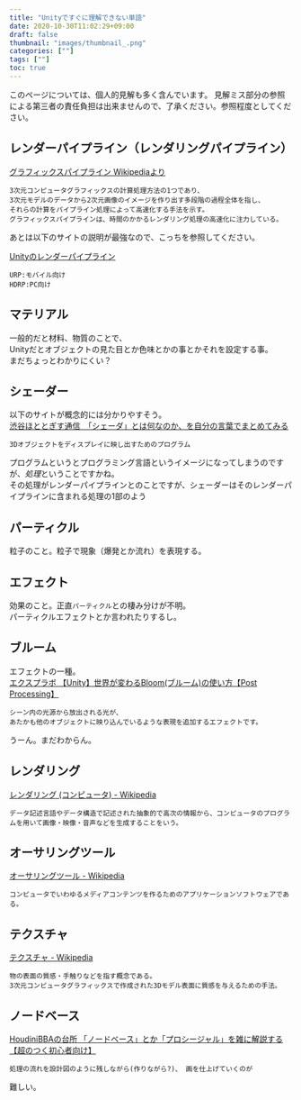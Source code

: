 ```yaml
---
title: "Unityですぐに理解できない単語"
date: 2020-10-30T11:02:29+09:00
draft: false
thumbnail: "images/thumbnail_.png"
categories: [""]
tags: [""]
toc: true
---
```


このページについては、個人的見解も多く含んでいます。
見解ミス部分の参照による第三者の責任負担は出来ませんので、了承ください。参照程度としてください。

## レンダーパイプライン（レンダリングパイプライン）
[グラフィックスパイプライン Wikipediaより](https://ja.wikipedia.org/wiki/%E3%82%B0%E3%83%A9%E3%83%95%E3%82%A3%E3%83%83%E3%82%AF%E3%82%B9%E3%83%91%E3%82%A4%E3%83%97%E3%83%A9%E3%82%A4%E3%83%B3)
```
3次元コンピュータグラフィックスの計算処理方法の1つであり、
3次元モデルのデータから2次元画像のイメージを作り出す多段階の過程全体を指し、
それらの計算をパイプライン処理によって高速化する手法を示す。
グラフィックスパイプラインは、時間のかかるレンダリング処理の高速化に注力している。
```

あとは以下のサイトの説明が最強なので、こっちを参照してください。

[Unityのレンダーパイプライン](https://note.com/npaka/n/n5c7c11512999)
```
URP:モバイル向け
HDRP:PC向け
```

## マテリアル
一般的だと材料、物質のことで、  
Unityだとオブジェクトの見た目とか色味とかの事とかそれを設定する事。  
まだちょっとわかりにくい？  


## シェーダー
以下のサイトが概念的には分かりやすそう。  
[渋谷ほととぎす通信　「シェーダ」とは何なのか、を自分の言葉でまとめてみる](https://www.shibuya24.info/entry/2016/06/04/234031)  
```
3Dオブジェクトをディスプレイに映し出すためのプログラム
```
プログラムというとプログラミング言語というイメージになってしまうのですが、*処理*ということですかね。  
その処理がレンダーパイプラインとのことですが、シェーダーはそのレンダーパイプラインに含まれる処理の1部のよう  


## パーティクル
粒子のこと。粒子で現象（爆発とか流れ）を表現する。  


## エフェクト
効果のこと。正直`パーティクル`との棲み分けが不明。  
パーティクルエフェクトとか言われたりするし。  


## ブルーム
エフェクトの一種。  
[エクスプラボ 【Unity】世界が変わるBloom(ブルーム)の使い方【Post Processing】](https://ekulabo.com/fun-bloom)
```
シーン内の光源から放出される光が、
あたかも他のオブジェクトに映り込んでいるような表現を追加するエフェクトです。
```
うーん。まだわからん。

## レンダリング
[レンダリング (コンピュータ) - Wikipedia](https://ja.wikipedia.org/wiki/%E3%83%AC%E3%83%B3%E3%83%80%E3%83%AA%E3%83%B3%E3%82%B0_(%E3%82%B3%E3%83%B3%E3%83%94%E3%83%A5%E3%83%BC%E3%82%BF)#:~:text=%E3%83%AC%E3%83%B3%E3%83%80%E3%83%AA%E3%83%B3%E3%82%B0%EF%BC%88rendering%EF%BC%89%E3%81%A8%E3%81%AF%E3%80%81,%E3%82%B7%E3%82%A7%E3%83%BC%E3%83%87%E3%82%A3%E3%83%B3%E3%82%B0%E3%81%AA%E3%81%A9%E3%81%8C%E5%90%AB%E3%81%BE%E3%82%8C%E3%82%8B%E3%80%82)
```
データ記述言語やデータ構造で記述された抽象的で高次の情報から、コンピュータのプログラムを用いて画像・映像・音声などを生成することをいう。
```

## オーサリングツール
[オーサリングツール - Wikipedia](https://ja.wikipedia.org/wiki/%E3%82%AA%E3%83%BC%E3%82%B5%E3%83%AA%E3%83%B3%E3%82%B0%E3%83%84%E3%83%BC%E3%83%AB#:~:text=%E3%82%AA%E3%83%BC%E3%82%B5%E3%83%AA%E3%83%B3%E3%82%B0%E3%83%84%E3%83%BC%E3%83%AB%20(Authoring%20Tool)%20%E3%81%BE%E3%81%9F%E3%81%AF,%E3%81%AE%E3%82%A2%E3%83%97%E3%83%AA%E3%82%B1%E3%83%BC%E3%82%B7%E3%83%A7%E3%83%B3%E3%82%BD%E3%83%95%E3%83%88%E3%82%A6%E3%82%A7%E3%82%A2%E3%81%A7%E3%81%82%E3%82%8B%E3%80%82)
```
コンピュータでいわゆるメディアコンテンツを作るためのアプリケーションソフトウェアである。
```

## テクスチャ
[テクスチャ - Wikipedia](https://ja.wikipedia.org/wiki/%E3%83%86%E3%82%AF%E3%82%B9%E3%83%81%E3%83%A3#:~:text=%E3%83%86%E3%82%AF%E3%82%B9%E3%83%81%E3%83%A3%20(texture)%20%E3%81%AF%E3%80%81%E7%89%A9,%E3%81%AB%E8%B2%BC%E3%82%8A%E4%BB%98%E3%81%91%E3%82%89%E3%82%8C%E3%82%8B%E6%A8%A1%E6%A7%98%E3%80%82)
```
物の表面の質感・手触りなどを指す概念である。
3次元コンピュータグラフィックスで作成された3Dモデル表面に質感を与えるための手法。
```

## ノードベース
[HoudiniBBAの台所 「ノードベース」とか「プロシージャル」を雑に解説する【超のつく初心者向け】](https://houdini-kitchen.hateblo.jp/entry/2018/10/02/222740)
```
処理の流れを設計図のように残しながら(作りながら?)、 画を仕上げていくのが
```
難しい。  
